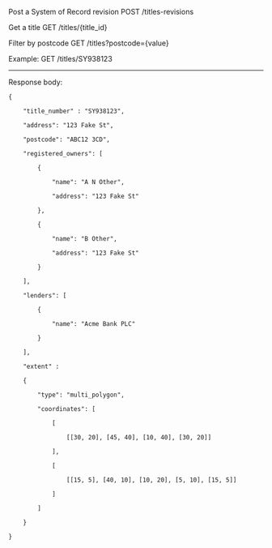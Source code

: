 Post a System of Record revision
POST /titles-revisions

Get a title
GET /titles/{title_id}

Filter by postcode
GET /titles?postcode={value}

Example:
GET /titles/SY938123
****
Response body:

    {

        "title_number" : "SY938123",

        "address": "123 Fake St",

        "postcode": "ABC12 3CD",

        "registered_owners": [

            {

                "name": "A N Other",

                "address": "123 Fake St"

            },

            {

                "name": "B Other",

                "address": "123 Fake St"

            }

        ],

        "lenders": [

            {

                "name": "Acme Bank PLC"

            }

        ],

        "extent" : 

        {

            "type": "multi_polygon", 

            "coordinates": [

                [

                    [[30, 20], [45, 40], [10, 40], [30, 20]]

                ], 

                [

                    [[15, 5], [40, 10], [10, 20], [5, 10], [15, 5]]

                ]

            ]

        }

    }